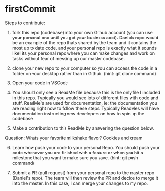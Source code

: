 # firstCommit

Steps to contribute:

1. fork this repo (codebase) into your own Github account (you can use your personal one until you get your business acct). Daniels repo would be an example of the repo thats shared by the team and it contains the most up to date code. and your personal repo is exactly what it sounds like! its your personal repo where you can make changes and work on tasks without fear of messing up our master codebase.

2. clone your new repo to your computer so you can access the code in a folder on your desktop rather than in Github. (hint: git clone command)

3. Open your code in VSCode

4. You should only see a ReadMe file because this is the only file I included in this repo. Typically you would see lots of different files with code and stuff. ReadMe's are used for documentation, ie: the documentation you are reading right now to follow these steps. Typically ReadMes will have documentation instructing new developers on how to spin up the codebase.

5. Make a contribution to this ReadMe by answering the question below.

Question: Whats your favorite milkshake flavor? Cookies and cream

6. Learn how push your code to your personal Repo. You should push your code whenever you are finished with a feature or when you hit a milestone that you want to make sure you save. (hint: git push command)

7. Submit a PR (pull request) from your personal repo to the master repo (Daniel's repo). The team will then review the PR and decide to merge it into the master. In this case, I can merge your changes to my repo.
